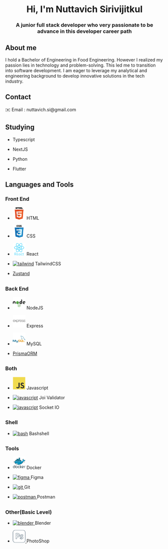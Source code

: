<h1 align="center">Hi, I'm Nuttavich Sirivijitkul</h1>
<h3 align="center">A junior full stack developer who very passionate to be advance in this developer career path</h3>

<h2 align="left">About me</h2>
I hold a Bachelor of Engineering in Food Engineering. 
However I realized my passion lies in technology and problem-solving. 
This led me to transition into software development. 
I am eager to leverage my analytical and engineering background to develop innovative solutions in the tech industry.

<h2>Contact</h2>
✉️ Email : nuttavich.si@gmail.com

<h2>Studying</h2>

- Typescript

- NextJS
  
- Python
  
- Flutter

<h2>Languages and Tools</h2>
<h3>Front End</h3>

- <a href="https://www.w3.org/html/" target="_blank" rel="noreferrer"> <img src="https://raw.githubusercontent.com/devicons/devicon/master/icons/html5/html5-original-wordmark.svg" alt="html5" width="40" height="40"/></a> HTML  

- <a href="https://www.w3schools.com/css/" target="_blank" rel="noreferrer"> <img src="https://raw.githubusercontent.com/devicons/devicon/master/icons/css3/css3-original-wordmark.svg" alt="css3" width="40" height="40"/></a> CSS  

- <a href="https://reactjs.org/" target="_blank" rel="noreferrer"> <img src="https://raw.githubusercontent.com/devicons/devicon/master/icons/react/react-original-wordmark.svg" alt="react" width="40" height="40"/></a> React 

- <a href="https://tailwindcss.com/" target="_blank" rel="noreferrer"> <img src="https://www.vectorlogo.zone/logos/tailwindcss/tailwindcss-icon.svg" alt="tailwind" width="40" height="40"/></a> TailwindCSS 

- <a href="https://zustand.docs.pmnd.rs/getting-started/introduction" target="_blank" rel="noreferrer"> Zustand</a>
<h2></h2>

<h3>Back End</h3>

- <a href="https://nodejs.org" target="_blank" rel="noreferrer"> <img src="https://raw.githubusercontent.com/devicons/devicon/master/icons/nodejs/nodejs-original-wordmark.svg" alt="nodejs" width="40" height="40"/></a> NodeJS

- <a href="https://expressjs.com" target="_blank" rel="noreferrer"> <img src="https://raw.githubusercontent.com/devicons/devicon/master/icons/express/express-original-wordmark.svg" alt="express" width="40" height="40"/></a> Express 

- <a href="https://www.mysql.com/" target="_blank" rel="noreferrer"> <img src="https://raw.githubusercontent.com/devicons/devicon/master/icons/mysql/mysql-original-wordmark.svg" alt="mysql" width="40" height="40"/></a> MySQL 

- <a href="https://www.prisma.io/" target="_blank" rel="noreferrer"> PrismaORM</a>
<h2></h2>

<h3>Both</h3>

- <a href="https://developer.mozilla.org/en-US/docs/Web/JavaScript" target="_blank" rel="noreferrer"> <img src="https://raw.githubusercontent.com/devicons/devicon/master/icons/javascript/javascript-original.svg" alt="javascript" width="40" height="40"/></a> Javascript

- <a href="https://joi.dev/" target="_blank" rel="noreferrer"> <img src="https://joi.dev/_nuxt/img/joiTransparent.c5fc726.png" alt="javascript" width="40" height="40"/></a> Joi Validator 

- <a href="https://socket.io/" target="_blank" rel="noreferrer"> <img src="https://socket.io/images/logo-dark.svg" alt="javascript" width="40" height="40"/></a> Socket IO 
<h2></h2>

<h3>Shell</h3>

- <a href="https://www.gnu.org/software/bash/" target="_blank" rel="noreferrer"> <img src="https://www.vectorlogo.zone/logos/gnu_bash/gnu_bash-icon.svg" alt="bash" width="40" height="40"/></a> Bashshell 
<h2></h2>

<h3>Tools</h3>

- <a href="https://www.docker.com/" target="_blank" rel="noreferrer"> <img src="https://raw.githubusercontent.com/devicons/devicon/master/icons/docker/docker-original-wordmark.svg" alt="docker" width="40" height="40"/></a> Docker

- <a href="https://www.figma.com/" target="_blank" rel="noreferrer"> <img src="https://www.vectorlogo.zone/logos/figma/figma-icon.svg" alt="figma" width="40" height="40"/> </a> Figma

- <a href="https://git-scm.com/" target="_blank" rel="noreferrer"> <img src="https://www.vectorlogo.zone/logos/git-scm/git-scm-icon.svg" alt="git" width="40" height="40"/> </a> Git

- <a href="https://postman.com" target="_blank" rel="noreferrer"> <img src="https://www.vectorlogo.zone/logos/getpostman/getpostman-icon.svg" alt="postman" width="40" height="40"/> </a> Postman
<h2></h2>

<h3>Other(Basic Level)</h3>

- <a href="https://www.blender.org/" target="_blank" rel="noreferrer"> <img src="https://download.blender.org/branding/community/blender_community_badge_white.svg" alt="blender" width="40" height="40"/> </a> Blender

- <a href="https://www.photoshop.com/en" target="_blank" rel="noreferrer"> <img src="https://raw.githubusercontent.com/devicons/devicon/master/icons/photoshop/photoshop-line.svg" alt="photoshop" width="40" height="40"/> </a> PhotoShop
  
